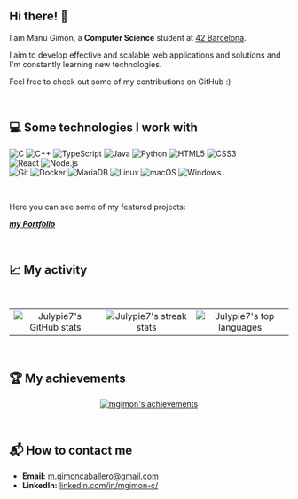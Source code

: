 ## Hi there! 👋

I am Manu Gimon, a **Computer Science** student at [42 Barcelona](https://www.42network.org/about-us/digital-credentials/).

I aim to develop effective and scalable web applications and solutions and I'm constantly learning new technologies.

Feel free to check out some of my contributions on GitHub :)

<br>

## 💻 Some technologies I work with

![C](https://img.shields.io/badge/c-%2300599C.svg?style=for-the-badge&logo=c&logoColor=white) 
![C++](https://img.shields.io/badge/c++-%2300599C.svg?style=for-the-badge&logo=c%2B%2B&logoColor=white) 
![TypeScript](https://img.shields.io/badge/typescript-%23007ACC.svg?style=for-the-badge&logo=typescript&logoColor=white) 
![Java](https://img.shields.io/badge/java-%23ED8B00.svg?style=for-the-badge&logo=java&logoColor=white) 
![Python](https://img.shields.io/badge/python-3670A0?style=for-the-badge&logo=python&logoColor=ffdd54) 
![HTML5](https://img.shields.io/badge/html5-%23E34F26.svg?style=for-the-badge&logo=html5&logoColor=white) 
![CSS3](https://img.shields.io/badge/css3-%231572B6.svg?style=for-the-badge&logo=css3&logoColor=white) 
<br>
![React](https://img.shields.io/badge/react-%2320232a.svg?style=for-the-badge&logo=react&logoColor=%2361DAFB) 
![Node.js](https://img.shields.io/badge/node.js-%23339933.svg?style=for-the-badge&logo=node.js&logoColor=white) 
<br>
![Git](https://img.shields.io/badge/git-%23F05033.svg?style=for-the-badge&logo=git&logoColor=white) 
![Docker](https://img.shields.io/badge/docker-%230db7ed.svg?style=for-the-badge&logo=docker&logoColor=white) 
![MariaDB](https://img.shields.io/badge/mariadb-%2300A0C6.svg?style=for-the-badge&logo=mariadb&logoColor=white) 
![Linux](https://img.shields.io/badge/linux-%23FCC624.svg?style=for-the-badge&logo=linux&logoColor=black) 
![macOS](https://img.shields.io/badge/macos-%23aaaaaa.svg?style=for-the-badge&logo=apple&logoColor=white) 
![Windows](https://img.shields.io/badge/windows-%230078D6.svg?style=for-the-badge&logo=windows&logoColor=white) 


<br>

Here you can see some of my featured projects:

[***my Portfolio***](https://mgimon.vercel.app)

<br>

## 📈 My activity

<br>

<table>
  <tr>
    <td align="center">
      <!-- GitHub stats -->
      <img src="https://github-readme-stats.vercel.app/api?username=Julypie7&show_icons=true&theme=radical" alt="Julypie7's GitHub stats" />
    </td>
    <td align="center">
      <!-- Streak stats -->
      <img src="https://github-readme-streak-stats.herokuapp.com/?user=Julypie7&theme=radical&hide_border=false" alt="Julypie7's streak stats" />
    </td>
    <td align="center">
      <!-- Top languages -->
      <img src="https://github-readme-stats.vercel.app/api/top-langs/?username=Julypie7&theme=radical&show_icons=true&hide_border=true&layout=compact" alt="Julypie7's top languages" />
    </td>
  </tr>
</table>

<br>


## 🏆 My achievements

<p align="center">
  <a href="https://github-profile-trophy.vercel.app/?username=mgimon&theme=dark_lover">
    <img src="https://github-profile-trophy.vercel.app/?username=mgimon&theme=dark_lover" alt="mgimon's achievements" />
  </a>
</p>

<br>

## 📬 How to contact me

- **Email:** [m.gimoncaballero@gmail.com](mailto:m.gimoncaballero@gmail.com)
- **LinkedIn:** [linkedin.com/in/mgimon-c/](https://www.linkedin.com/in/mgimon-c/)


<br>



